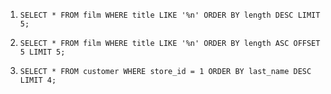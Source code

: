 1. `
   SELECT * FROM film
   WHERE title LIKE '%n'
   ORDER BY length DESC
   LIMIT 5;
   `

2. `
   SELECT * FROM film
   WHERE title LIKE '%n'
   ORDER BY length ASC
   OFFSET 5
   LIMIT 5;
   `   

3. `
   SELECT * FROM customer
   WHERE store_id = 1
   ORDER BY last_name DESC
   LIMIT 4;
   `  